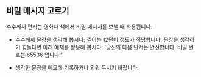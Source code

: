 ## 비밀 메시지 고르기

수수께끼 편지는 영화나 책에서 비밀 메시지를 보낼 때 사용됩니다.

+ 수수께끼 문장을 생각해 봅시다; 길이는 12단어 정도가 적당합니다. 문장을 생각하기 힘들다면 아래 예제를 활용해 봅시다: '당신의 다음 단서는 안전합니다. 비밀 번호는 65536 입니다.'

+ 생각한 문장을 메모에 기록하거나 외워 두시기 바랍니다.